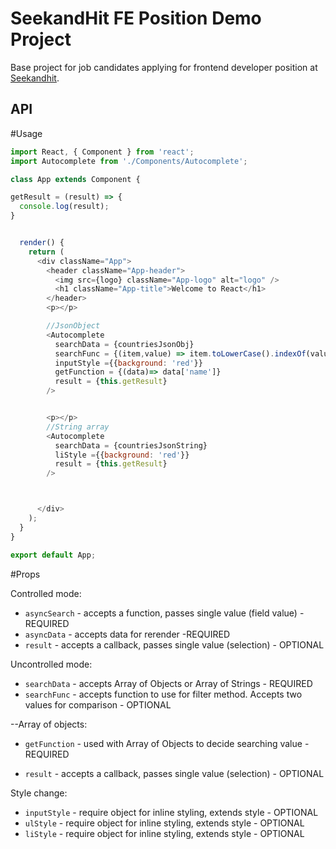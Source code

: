 # SeekandHit FE Position Demo Project

Base project for job candidates applying for frontend developer position at [Seekandhit](https://seekandhit.com/).

## API

#Usage

```js
import React, { Component } from 'react';
import Autocomplete from './Components/Autocomplete';

class App extends Component {

getResult = (result) => {
  console.log(result);
}


  render() {
    return (
      <div className="App">
        <header className="App-header">
          <img src={logo} className="App-logo" alt="logo" />
          <h1 className="App-title">Welcome to React</h1>
        </header>
        <p></p>

        //JsonObject
        <Autocomplete
          searchData = {countriesJsonObj}
          searchFunc = {(item,value) => item.toLowerCase().indexOf(value.toLowerCase()) > -1}
          inputStyle ={{background: 'red'}}
          getFunction = {(data)=> data['name']}
          result = {this.getResult}
        />


        <p></p>
        //String array
        <Autocomplete
          searchData = {countriesJsonString}
          liStyle ={{background: 'red'}}
          result = {this.getResult}
        />



      </div>
    );
  }
}

export default App;
```

#Props



Controlled mode:

* `asyncSearch` - accepts a function, passes single value (field value) - REQUIRED
* `asyncData` - accepts data for rerender -REQUIRED
* `result` - accepts a callback, passes single value (selection)  - OPTIONAL

Uncontrolled mode:

* `searchData` - accepts Array of Objects or Array of Strings - REQUIRED
* `searchFunc` - accepts function to use for filter method. Accepts two values for comparison - OPTIONAL

--Array of objects:

* `getFunction` - used with Array of Objects to decide searching value - REQUIRED

* `result` - accepts a callback, passes single value (selection)  - OPTIONAL

Style change:

* `inputStyle` - require object for inline styling, extends style - OPTIONAL
* `ulStyle` - require object for inline styling, extends style - OPTIONAL
* `liStyle` - require object for inline styling, extends style - OPTIONAL



